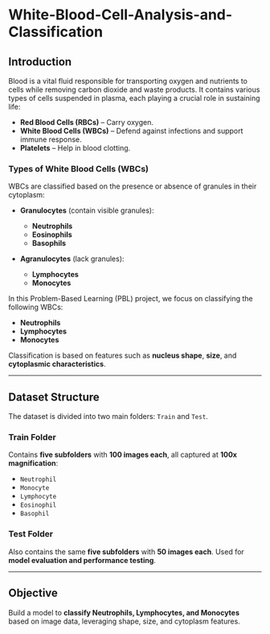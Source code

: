 # White-Blood-Cell-Analysis-and-Classification
## Introduction

Blood is a vital fluid responsible for transporting oxygen and nutrients to cells while removing carbon dioxide and waste products. It contains various types of cells suspended in plasma, each playing a crucial role in sustaining life:

* **Red Blood Cells (RBCs)** – Carry oxygen.
* **White Blood Cells (WBCs)** – Defend against infections and support immune response.
* **Platelets** – Help in blood clotting.

### Types of White Blood Cells (WBCs)

WBCs are classified based on the presence or absence of granules in their cytoplasm:

* **Granulocytes** (contain visible granules):

  * **Neutrophils**
  * **Eosinophils**
  * **Basophils**
* **Agranulocytes** (lack granules):

  * **Lymphocytes**
  * **Monocytes**

In this Problem-Based Learning (PBL) project, we focus on classifying the following WBCs:

* **Neutrophils**
* **Lymphocytes**
* **Monocytes**

Classification is based on features such as **nucleus shape**, **size**, and **cytoplasmic characteristics**.

---

## Dataset Structure

The dataset is divided into two main folders: `Train` and `Test`.

### Train Folder

Contains **five subfolders** with **100 images each**, all captured at **100x magnification**:

* `Neutrophil`
* `Monocyte`
* `Lymphocyte`
* `Eosinophil`
* `Basophil`

### Test Folder

Also contains the same **five subfolders** with **50 images each**.
Used for **model evaluation and performance testing**.

---

## Objective

Build a model to **classify Neutrophils, Lymphocytes, and Monocytes** based on image data, leveraging shape, size, and cytoplasm features.
